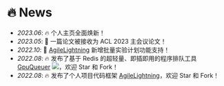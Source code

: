 # 🔥 News
- *2023.06*: 🔥 个人主页全面焕新！
- *2023.05*: 🎉 一篇论文被接收为 ACL 2023 主会议论文！
- *2022.10*: 🚀 [AgileLightning](https://github.com/deng1fan/GpuQueuer) 新增批量实验计划功能支持！
- *2022.08*: 🔥 发布了基于 Redis 的超轻量、即插即用的程序排队工具 [GpuQueuer](https://github.com/deng1fan/GpuQueuer) [![](https://img.shields.io/github/stars/Zain-Jiang/Dict-TTS?style=social&label=Code+Stars)](https://github.com/deng1fan/GpuQueuer)，欢迎 Star 和 Fork！
- *2022.08*: 🔥 发布了个人项目代码框架 [AgileLightning](https://github.com/deng1fan/GpuQueuer)，欢迎 Star 和 Fork！
